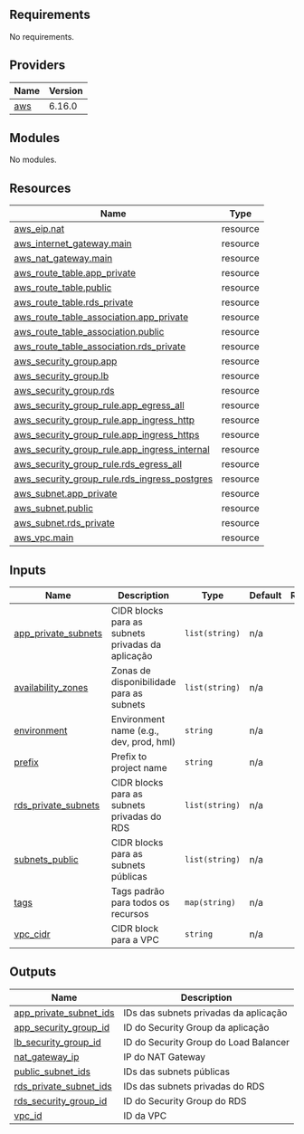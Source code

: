 <!-- BEGIN_TF_DOCS -->
## Requirements

No requirements.

## Providers

| Name | Version |
|------|---------|
| <a name="provider_aws"></a> [aws](#provider\_aws) | 6.16.0 |

## Modules

No modules.

## Resources

| Name | Type |
|------|------|
| [aws_eip.nat](https://registry.terraform.io/providers/hashicorp/aws/latest/docs/resources/eip) | resource |
| [aws_internet_gateway.main](https://registry.terraform.io/providers/hashicorp/aws/latest/docs/resources/internet_gateway) | resource |
| [aws_nat_gateway.main](https://registry.terraform.io/providers/hashicorp/aws/latest/docs/resources/nat_gateway) | resource |
| [aws_route_table.app_private](https://registry.terraform.io/providers/hashicorp/aws/latest/docs/resources/route_table) | resource |
| [aws_route_table.public](https://registry.terraform.io/providers/hashicorp/aws/latest/docs/resources/route_table) | resource |
| [aws_route_table.rds_private](https://registry.terraform.io/providers/hashicorp/aws/latest/docs/resources/route_table) | resource |
| [aws_route_table_association.app_private](https://registry.terraform.io/providers/hashicorp/aws/latest/docs/resources/route_table_association) | resource |
| [aws_route_table_association.public](https://registry.terraform.io/providers/hashicorp/aws/latest/docs/resources/route_table_association) | resource |
| [aws_route_table_association.rds_private](https://registry.terraform.io/providers/hashicorp/aws/latest/docs/resources/route_table_association) | resource |
| [aws_security_group.app](https://registry.terraform.io/providers/hashicorp/aws/latest/docs/resources/security_group) | resource |
| [aws_security_group.lb](https://registry.terraform.io/providers/hashicorp/aws/latest/docs/resources/security_group) | resource |
| [aws_security_group.rds](https://registry.terraform.io/providers/hashicorp/aws/latest/docs/resources/security_group) | resource |
| [aws_security_group_rule.app_egress_all](https://registry.terraform.io/providers/hashicorp/aws/latest/docs/resources/security_group_rule) | resource |
| [aws_security_group_rule.app_ingress_http](https://registry.terraform.io/providers/hashicorp/aws/latest/docs/resources/security_group_rule) | resource |
| [aws_security_group_rule.app_ingress_https](https://registry.terraform.io/providers/hashicorp/aws/latest/docs/resources/security_group_rule) | resource |
| [aws_security_group_rule.app_ingress_internal](https://registry.terraform.io/providers/hashicorp/aws/latest/docs/resources/security_group_rule) | resource |
| [aws_security_group_rule.rds_egress_all](https://registry.terraform.io/providers/hashicorp/aws/latest/docs/resources/security_group_rule) | resource |
| [aws_security_group_rule.rds_ingress_postgres](https://registry.terraform.io/providers/hashicorp/aws/latest/docs/resources/security_group_rule) | resource |
| [aws_subnet.app_private](https://registry.terraform.io/providers/hashicorp/aws/latest/docs/resources/subnet) | resource |
| [aws_subnet.public](https://registry.terraform.io/providers/hashicorp/aws/latest/docs/resources/subnet) | resource |
| [aws_subnet.rds_private](https://registry.terraform.io/providers/hashicorp/aws/latest/docs/resources/subnet) | resource |
| [aws_vpc.main](https://registry.terraform.io/providers/hashicorp/aws/latest/docs/resources/vpc) | resource |

## Inputs

| Name | Description | Type | Default | Required |
|------|-------------|------|---------|:--------:|
| <a name="input_app_private_subnets"></a> [app\_private\_subnets](#input\_app\_private\_subnets) | CIDR blocks para as subnets privadas da aplicação | `list(string)` | n/a | yes |
| <a name="input_availability_zones"></a> [availability\_zones](#input\_availability\_zones) | Zonas de disponibilidade para as subnets | `list(string)` | n/a | yes |
| <a name="input_environment"></a> [environment](#input\_environment) | Environment name (e.g., dev, prod, hml) | `string` | n/a | yes |
| <a name="input_prefix"></a> [prefix](#input\_prefix) | Prefix to project name | `string` | n/a | yes |
| <a name="input_rds_private_subnets"></a> [rds\_private\_subnets](#input\_rds\_private\_subnets) | CIDR blocks para as subnets privadas do RDS | `list(string)` | n/a | yes |
| <a name="input_subnets_public"></a> [subnets\_public](#input\_subnets\_public) | CIDR blocks para as subnets públicas | `list(string)` | n/a | yes |
| <a name="input_tags"></a> [tags](#input\_tags) | Tags padrão para todos os recursos | `map(string)` | n/a | yes |
| <a name="input_vpc_cidr"></a> [vpc\_cidr](#input\_vpc\_cidr) | CIDR block para a VPC | `string` | n/a | yes |

## Outputs

| Name | Description |
|------|-------------|
| <a name="output_app_private_subnet_ids"></a> [app\_private\_subnet\_ids](#output\_app\_private\_subnet\_ids) | IDs das subnets privadas da aplicação |
| <a name="output_app_security_group_id"></a> [app\_security\_group\_id](#output\_app\_security\_group\_id) | ID do Security Group da aplicação |
| <a name="output_lb_security_group_id"></a> [lb\_security\_group\_id](#output\_lb\_security\_group\_id) | ID do Security Group do Load Balancer |
| <a name="output_nat_gateway_ip"></a> [nat\_gateway\_ip](#output\_nat\_gateway\_ip) | IP do NAT Gateway |
| <a name="output_public_subnet_ids"></a> [public\_subnet\_ids](#output\_public\_subnet\_ids) | IDs das subnets públicas |
| <a name="output_rds_private_subnet_ids"></a> [rds\_private\_subnet\_ids](#output\_rds\_private\_subnet\_ids) | IDs das subnets privadas do RDS |
| <a name="output_rds_security_group_id"></a> [rds\_security\_group\_id](#output\_rds\_security\_group\_id) | ID do Security Group do RDS |
| <a name="output_vpc_id"></a> [vpc\_id](#output\_vpc\_id) | ID da VPC |
<!-- END_TF_DOCS -->
